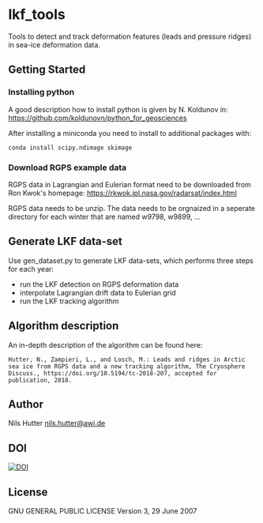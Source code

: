 # lkf_tools
Tools to detect and track deformation features (leads and pressure ridges) in sea-ice deformation data.

## Getting Started

### Installing python
A good description how to install python is given by N. Koldunov in:
https://github.com/koldunovn/python_for_geosciences

After installing a miniconda you need to install to additional packages with:
```
conda install scipy.ndimage skimage
```

### Download RGPS example data

RGPS data in Lagrangian and Eulerian format need to be downloaded from Ron Kwok's homepage:
https://rkwok.jpl.nasa.gov/radarsat/index.html

RGPS data needs to be unzip. The data needs to be orgnaized in a seperate directory for each winter that are named w9798, w9899, ...


## Generate LKF data-set

Use gen_dataset.py to generate LKF data-sets, which performs three steps for each year:
* run the LKF detection on RGPS deformation data
* interpolate Lagrangian drift data to Eulerian grid
* run the LKF tracking algorithm


## Algorithm description

An in-depth description of the algorithm can be found here:
```
Hutter, N., Zampieri, L., and Losch, M.: Leads and ridges in Arctic sea ice from RGPS data and a new tracking algorithm, The Cryosphere Discuss., https://doi.org/10.5194/tc-2018-207, accepted for publication, 2018. 
```


## Author

Nils Hutter
nils.hutter@awi.de

## DOI
[![DOI](https://zenodo.org/badge/DOI/10.5281/zenodo.2560078.svg)](https://doi.org/10.5281/zenodo.2560078)


## License
GNU GENERAL PUBLIC LICENSE Version 3, 29 June 2007


